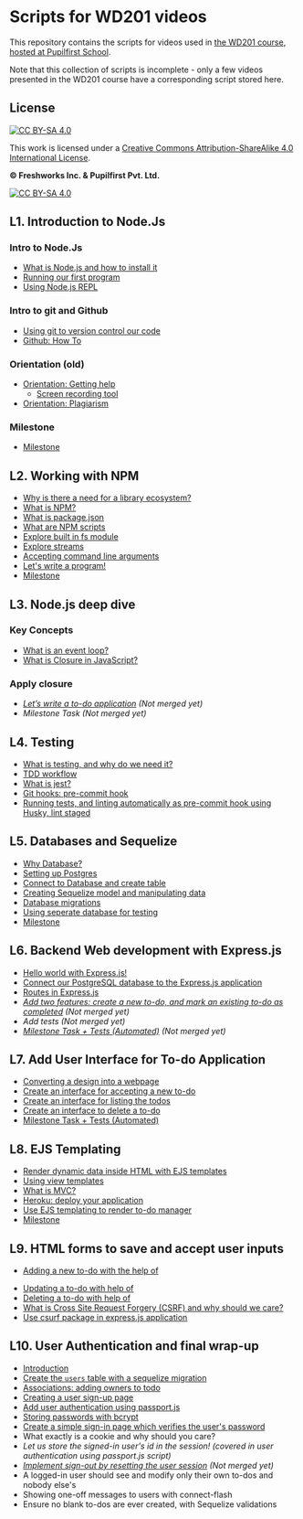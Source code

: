 # Scripts for WD201 videos

This repository contains the scripts for videos used in [the WD201 course, hosted at Pupilfirst School](https://www.pupilfirst.school/courses/123/curriculum).

Note that this collection of scripts is incomplete - only a few videos presented in the WD201 course have a corresponding script stored here.

## License

[![CC BY-SA 4.0][cc-by-sa-shield]][cc-by-sa]

This work is licensed under a
[Creative Commons Attribution-ShareAlike 4.0 International License][cc-by-sa].

**&copy; Freshworks Inc. & Pupilfirst Pvt. Ltd.**

[![CC BY-SA 4.0][cc-by-sa-image]][cc-by-sa]

[cc-by-sa]: http://creativecommons.org/licenses/by-sa/4.0/
[cc-by-sa-image]: https://licensebuttons.net/l/by-sa/4.0/88x31.png
[cc-by-sa-shield]: https://img.shields.io/badge/License-CC%20BY--SA%204.0-lightgrey.svg

## L1. Introduction to Node.Js

### Intro to Node.Js
- [What is Node.js and how to install it](./introduction-to-nodejs/what-is-node-js-with-installation/README.md)
- [Running our first program](./introduction-to-nodejs/running-first-program/README.md)
- [Using Node.js REPL](./introduction-to-nodejs/nodejs-repl/README.md)

### Intro to git and Github
- [Using git to version control our code](./introduction-to-nodejs/intro-to-git/README.md)
- [Github: How To](./introduction-to-nodejs/github-how-to/README.md)

### Orientation (old)

- [Orientation: Getting help](./get-started-with-git-and-github/getting-help)
  - [Screen recording tool](./get-started-with-git-and-github/getting-help/screen-recording.md)
- [Orientation: Plagiarism](./get-started-with-git-and-github/plagiarism)

### Milestone
- [Milestone](./introduction-to-nodejs/milestone/README.md)

## L2. Working with NPM
- [Why is there a need for a library ecosystem?](./working-with-npm/package-management-and-library-ecosystem/README.md)
- [What is NPM?](./working-with-npm/about-npm-and-uses/README.md)
- [What is package.json](./working-with-npm/package-json-in-npm/README.md)
- [What are NPM scripts](./working-with-npm/npm-scripts/README.md)
- [Explore built in fs module](./working-with-npm/nodejs-fs-module/README.md)
- [Explore streams](./working-with-npm/nodejs-stream-module/README.md)
- [Accepting command line arguments](./working-with-npm/accepting-cli-commands/README.md)
- [Let's write a program!](./working-with-npm/write-first-node-program/README.md)
- [Milestone](./working-with-npm/milestone/README.md)

## L3. Node.js deep dive

### Key Concepts
- [What is an event loop?](./nodejs-deep-dive/what-is-event-loop/README.md)
- [What is Closure in JavaScript?](./nodejs-deep-dive/closures-in-js/README.md)

### Apply closure
- *[Let’s write a  to-do application](https://github.com/pupilfirst/wd201-scripts/pull/124/files) (Not merged yet)*
- *Milestone Task (Not merged yet)*

## L4. Testing
- [What is testing, and why do we need it?](./testing/why-need-testing/README.md)
- [TDD workflow](./testing/tdd/README.md)
- [What is jest?](./testing/jest/README.md)
- [Git hooks: pre-commit hook](./testing/git-hooks/README.md)
- [Running tests, and linting automatically as pre-commit hook using Husky, lint staged](./testing/husky-precommit-hook/README.md)

## L5. Databases and Sequelize

- [Why Database?](./databases/why-database/README.md)
- [Setting up Postgres](./databases/setting-up-postgres/README.md)
- [Connect to Database and create table](./databases/connect-to-db/README.md)
- [Creating Sequelize model and manipulating data](./databases/creating-sequelize-models/README.md)
- [Database migrations](./databases/migrations/README.md)
- [Using seperate database for testing](./databases/separate-db/README.md)
- [Milestone](./databases/milestone/README.md)


## L6. Backend Web development with Express.js
- [Hello world with Express.js!](backend-dev-with-express/introduction-to-express/README.md)
- [Connect our PostgreSQL database to the Express.js application](backend-dev-with-express/connect-express-with-postgres/README.md)
- [Routes in Express.js](backend-dev-with-express/routes-in-express/README.md)
- *[Add two features: create a new to-do, and mark an existing to-do as completed](https://github.com/pupilfirst/wd201-scripts/pull/126/files) (Not merged yet)*
- *Add tests (Not merged yet)*
- *[Milestone Task + Tests (Automated)](https://github.com/pupilfirst/wd201-scripts/pull/121/files) (Not merged yet)*

## L7. Add User Interface for To-do Application
- [Converting a design into a webpage](./todo-user-interface/converting-design-into-webpage/README.md)
- [Create an interface for accepting a new to-do](./todo-user-interface/interface-for-new-to-do/README.md)
- [Create an interface for listing the todos](./todo-user-interface/interface-for-listing-to-dos/README.md)
- [Create an interface to delete a to-do](./todo-user-interface/interface-to-delete-to-do/README.md)
- [Milestone Task + Tests (Automated)](./todo-user-interface/todo-interface-milestone/README.md)

## L8. EJS Templating
- [Render dynamic data inside HTML with EJS templates](./ejs-templating/dynamic-html-with-ejs/README.md)
- [Using view templates](./ejs-templating/view-templates/README.md)
- [What is MVC?](./ejs-templating/mvc/README.md)
- [Heroku: deploy your application](./ejs-templating/deploy-application-to-heroku/README.md)
- [Use EJS templating to render to-do manager](./ejs-templating/ejs-templating-for-todo-manager/README.md)
- [Milestone](./ejs-templating/milestone/README.md)

## L9.  HTML forms to save and accept user inputs

- [Adding a new to-do with the help of <form>](./html-forms/add-new-todo/README.md)
- [Updating a to-do with help of <form>](./html-forms/updating-todo/README.md)
- [Deleting a to-do with help of <form>](./html-forms/delete-todo/README.md)
- [What is Cross Site Request Forgery (CSRF) and why should we care?](./html-forms/why-csrf/README.md)
- [Use csurf package in express.js application](./html-forms/use-csurf/README.md)

## L10. User Authentication and final wrap-up
- [Introduction]('./user-authentication/introduction/README.md)
- [Create the `users` table with a sequelize migration]('./../user-authentication/create-users-table-with-sequelize-migration/README.md)
- [Associations: adding owners to todo]('./user-authentication/../../user-authentication/associations-adding-owners-to-todo/README.md)
- [Creating a user sign-up page](./user-authentication/create-user-signup-page/README.md)
- [Add user authentication using passport.js]('./../user-authentication/authentication-using-passport/README.md)
- [Storing passwords with bcrypt](./user-authentication/storing-password-using-bcrypt/README.md)
- [Create a simple sign-in page which verifies the user's password]('./../user-authentication/signin-with-password-verification/README.md)
- What exactly is a cookie and why should you care? 
- *Let us store the signed-in user's id in the session! (covered in user authentication using passport.js script)*
- *[Implement sign-out by resetting the user session](https://github.com/pupilfirst/wd201-scripts/pull/134/files) (Not merged yet)*
- A logged-in user should see and modify only their own to-dos and nobody else's
- Showing one-off messages to users with connect-flash
- Ensure no blank to-dos are ever created, with Sequelize validations
